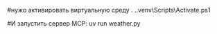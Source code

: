 #нужо активировать виртуальную среду
. .\.venv\Scripts\Activate.ps1


#И запустить сервер MCP: 
uv run weather.py

